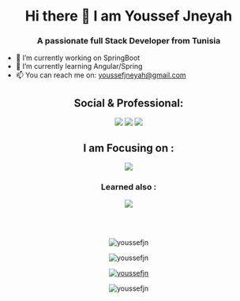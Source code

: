 
<h1 align="center"> Hi there 👋 I am Youssef Jneyah </h1>
<h3 align="center">A passionate full Stack Developer from Tunisia </h3>

- 🔭 I’m currently working on SpringBoot
- 🌱 I’m currently learning Angular/Spring
- 📫 You can reach me on: <a href="mailto:youssefjneyah@gmail.com?"></a> youssefjneyah@gmail.com 
<h2 align="center">Social & Professional: </h2>
<div align="center" >
  <a href="mailto:youssefjneyah@gmail.com?"><img src="https://img.shields.io/badge/gmail-%23DD0031.svg?&style=for-the-badge&logo=gmail&logoColor=white"/></a>
<a href="https://api.whatsapp.com/send?phone=21650252392"><img src="https://img.shields.io/badge/WhatsApp-25D366?style=for-the-badge&logo=whatsapp&logoColor=white"/></a>
<a href="https://www.linkedin.com/in/youssef-jneyah/?"><img src="https://img.shields.io/badge/LinkedIn-0077B5?style=for-the-badge&logo=linkedin&logoColor=white"/></a>
</div>
<h2 align="center">I am Focusing on : </h2>
<p align="center">
  <a href="https://skillicons.dev">
    <img src="https://skillicons.dev/icons?i=angular,bootstrap,css,html,java,js,mysql,spring,ts,maven" />
  </a>
</p>
<h3 align="center">Learned also : </h2>
<p align="center">
  <a href="https://skillicons.dev">
    <img src="https://skillicons.dev/icons?i=c,cpp,php,py" />
  </a>
</p>
</br>
</br>
<p align="center"> <img src="https://komarev.com/ghpvc/?username=youssefjn&label=Profile%20views&color=0e75b6&style=flat" alt="youssefjn" /> </p>

<p align="center"> <img src="https://github-readme-stats.vercel.app/api?username=youssefjn&show_icons=true&theme=great-gatsby" alt="youssefjn" />
<p align="center"> <a href="https://github.com/ryo-ma/github-profile-trophy"><img src="https://github-profile-trophy.vercel.app/?username=youssefjn&column=3&theme=onestar"&no-frame=true alt="youssefjn" /></a> </p>
<p align="center"><img  src="https://github-readme-stats.vercel.app/api/top-langs?username=youssefjn&show_icons=true&locale=en&layout=compact" alt="youssefjn" /></p>
